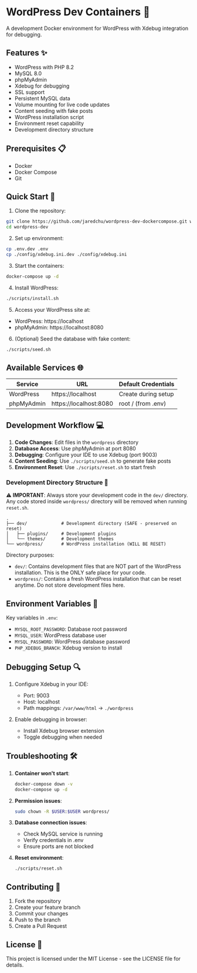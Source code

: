 # WordPress Dev Containers 🚀

A development Docker environment for WordPress with Xdebug integration for debugging.

## Features ✨

- WordPress with PHP 8.2
- MySQL 8.0
- phpMyAdmin
- Xdebug for debugging
- SSL support
- Persistent MySQL data
- Volume mounting for live code updates
- Content seeding with fake posts
- WordPress installation script
- Environment reset capability
- Development directory structure

## Prerequisites 📋

- Docker
- Docker Compose
- Git

## Quick Start 🚀

1. Clone the repository:
```bash
git clone https://github.com/jaredchu/wordpress-dev-dockercompose.git wordpress-dev
cd wordpress-dev
```

2. Set up environment:
```bash
cp .env.dev .env
cp ./config/xdebug.ini.dev ./config/xdebug.ini
```

3. Start the containers:
```bash
docker-compose up -d
```

4. Install WordPress:
```bash
./scripts/install.sh
```

5. Access your WordPress site at:
- WordPress: https://localhost
- phpMyAdmin: https://localhost:8080

6. (Optional) Seed the database with fake content:
```bash
./scripts/seed.sh
```

## Available Services 🌐

| Service    | URL                | Default Credentials |
|------------|-------------------|---------------------|
| WordPress  | https://localhost | Create during setup |
| phpMyAdmin | https://localhost:8080 | root / (from .env) |

## Development Workflow 💻

1. **Code Changes**: Edit files in the `wordpress` directory
2. **Database Access**: Use phpMyAdmin at port 8080
3. **Debugging**: Configure your IDE to use Xdebug (port 9003)
4. **Content Seeding**: Use `./scripts/seed.sh` to generate fake posts
5. **Environment Reset**: Use `./scripts/reset.sh` to start fresh

### Development Directory Structure 📁

⚠️ **IMPORTANT**: Always store your development code in the `dev/` directory. Any code stored inside `wordpress/` directory will be removed when running `reset.sh`.

```
.
├── dev/             # Development directory (SAFE - preserved on reset)
│   ├── plugins/     # Development plugins
│   └── themes/      # Development themes
└── wordpress/       # WordPress installation (WILL BE RESET)
```

Directory purposes:
- `dev/`: Contains development files that are NOT part of the WordPress installation. This is the ONLY safe place for your code.
- `wordpress/`: Contains a fresh WordPress installation that can be reset anytime. Do not store development files here.

## Environment Variables 🔧

Key variables in `.env`:
- `MYSQL_ROOT_PASSWORD`: Database root password
- `MYSQL_USER`: WordPress database user
- `MYSQL_PASSWORD`: WordPress database password
- `PHP_XDEBUG_BRANCH`: Xdebug version to install

## Debugging Setup 🔍

1. Configure Xdebug in your IDE:
   - Port: 9003
   - Host: localhost
   - Path mappings: `/var/www/html` → `./wordpress`

2. Enable debugging in browser:
   - Install Xdebug browser extension
   - Toggle debugging when needed

## Troubleshooting 🛠️

1. **Container won't start**:
   ```bash
   docker-compose down -v
   docker-compose up -d
   ```

2. **Permission issues**:
   ```bash
   sudo chown -R $USER:$USER wordpress/
   ```

3. **Database connection issues**:
   - Check MySQL service is running
   - Verify credentials in .env
   - Ensure ports are not blocked

4. **Reset environment**:
   ```bash
   ./scripts/reset.sh
   ```

## Contributing 🤝

1. Fork the repository
2. Create your feature branch
3. Commit your changes
4. Push to the branch
5. Create a Pull Request

## License 📄

This project is licensed under the MIT License - see the LICENSE file for details.

